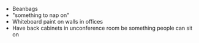 * Beanbags
* "something to nap on"
* Whiteboard paint on walls in offices
* Have back cabinets in unconference room be something people can sit on
